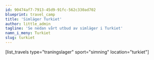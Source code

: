 ```yaml
---
id: 90474af7-7913-45d9-91fc-562c330ad702
blueprint: travel_camp
title: 'Simläger Turkiet'
author: little_admin
tagline: 'Se nedan vårt utbud av simläger i Turkiet'
namn_i_meny: Turkiet
slug: turkiet
---
```

<p>[list_travels type="traningslager" sport="simning" location="turkiet"]</p>
